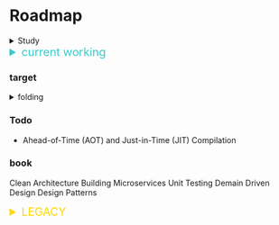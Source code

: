 # Roadmap

<details><summary>Study</summary>

- Study for software architecture

</details>

<details><summary style="color: rgb(51, 204, 201); font-size:1.25rem">current working</summary>

- algorithm: sort like algorithm
- https://www.elprocus.com/ethernet-protocol/
- uncle's demo program
- electron: about & how it works?
- vscode entry point(with pkg, the exe file formatter)
- ssh
  
<details><summary>uncles's demo program</summary>

- link with Django and c program

</details>

</details>

### target

<details><summary> folding </summary>

- box-character input program
- regex
- queueMicrotask()
- advanced await info. >https://developer.mozilla.org/en-US/docs/Web/API/queueMicrotask
- lodash
- english program in android studio. based on some file english word store, 
- sdk: invoke something (make custom sdk)
- data buffer: about pdf & something like file data logic.
- stream: about data transfer technique (i/o)
- pipe: in stream usage tool?
- esm: about node module. (import & require)
- voice about(get system voice authorization)
- websocket
- design pattern
- android studio build firebase msg logic
- talking with gpt in SSCapp (get info from talking each other)
- talking with gpt in app (get info from talking each other)
- https
- DB
  - POSIX Basics stdin, stdout, stderr, pipes
  - PostgreSQL
  - MOngoDB
  - InfluxDB
  - Firebase
  - cassandra
  - Redis
  - ORMs
  - ACID
  - Transactions
  - N+1 Problem
  - Normalization
  - Failure modes
  - Profiling Perfor
- Authentication
  - OAuth
  - Basic Auth
  - Token Auth
  - JWT
- gRPC
- GraphQL - Apollo
- Caching-Client Side
- Caching- ServerSide- Redis
- Testing
  - Integration Testing
  - Unit Testing
  - Functional Testing
- Message Brokers
  - RabbitMQ
  - Kafka
- kubernetes
- Building for Scale
  - Difference between theses
    - Instrumentation
    - Monitoring
    - Telemetry
  - Mitigation Strategies
    - Graceful Degradation
    - Throttling
    - Backpressure
    - loadshifting
    - Circuit Breaker
- Migration Strategies
- Types of scaling
- Server Sent Events
- Nginx
- jenkins system: makes flow of jenkins with github. CI/CD
- array: array function & array type (ex: queue, map ...)
- data structures: Arrays, Linked List, Stack, Queue, Hash table, Graph, Tree, Heap
- Architectural Patterns
  - Monolithic Apps
  - Microservices
  - SOA
  - Serverless
  - Service Mesh
  - Twelve Factor Apps
  - Elasticsearch
- truncate (sql)
- architecture
- mdn javascript course
- package dependency(all steps and control number of project if it can)
- dsl:Domain-Specific Language - refers to a programming lanuguage or syntax tailored to a specific domain or problem space
- pm2: single thread management program
- passport
- alb/elb
- helmet
- graphQL
- log
- mocha: node module 
- take apart app.js code to find how logic work: analytic about app.js file code
- windows flatform link with linux db; one API server to link server respectively
- back up: just know about back up 
- windows linux make 
- auto power on: for black out
- getUserMedia(): study around the media resources
- aws
- verdaccio usage
- addEventlistener (e.g., DOMContentLoaded)
- transplant linux system
- uglify-js: minify and obfuscate your code and improve its load time
- presto: sql programming... so hard to reach here...
- secure info (attacks, prevent, auth,... this maybe very big project)
  - MD5 and why not to use it
  - SHA Family
  - scrypt
  - bcrypt
  - Hashing Algorithms
  - HTTPS
  - OWASP Risks
  - CORS
  - SSl/T??LS
  - Content Security Policy
- clone coding start(naver, kakao) > appearance will be roughly but working logic precisely or better.
- Network study.

</details>

### Todo

- Ahead-of-Time (AOT) and Just-in-Time (JIT) Compilation

### book

Clean Architecture
Building Microservices
Unit Testing
Demain Driven Design
Design Patterns


<details><summary style="color:gold; font-size:1.25rem;">LEGACY</summary>

- async/await
- req&res: usage in framework. 
- fs module
- express
<details><summary></summary>

</details>

</details>